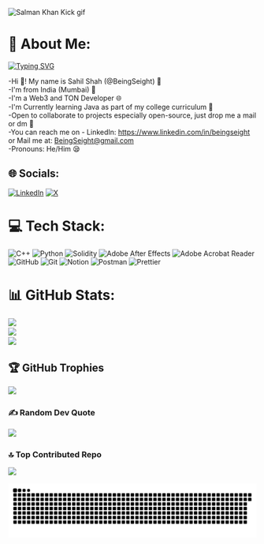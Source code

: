 ![Salman Khan Kick gif](https://github.com/BeingSeight/BeingSeight/blob/250ca88ec4e01a9120538c95c9b58d2077f86cd8/Salman%20Khan%20Kick%20.gif) 


# 💫 About Me:

[![Typing SVG](https://readme-typing-svg.demolab.com?font=Fira+Code&weight=900&size=28&pause=688&width=588&lines=I'm+Sahil+aka+Seight!;Web3+and+TON+Dev;as+of+now+learning+Java;finding+KICK+in+whatever+I+do!%E2%9A%A1%EF%B8%8F)](https://git.io/typing-svg)


-Hi 👋! My name is Sahil Shah (@BeingSeight) 🩵<br>-I'm from India (Mumbai) 📍<br>-I'm a Web3 and TON Developer 🌐<br>-I'm Currently learning Java as part of my college curriculum 👾<br>-Open to collaborate to projects especially open-source, just drop me a mail or dm 🫡<br>-You can reach me on - LinkedIn: https://www.linkedin.com/in/beingseight or Mail me at: BeingSeight@gmail.com<br>-Pronouns: He/Him 😪


## 🌐 Socials:
[![LinkedIn](https://img.shields.io/badge/LinkedIn-%230077B5.svg?logo=linkedin&logoColor=white)](https://linkedin.com/in/BeingSeight) [![X](https://img.shields.io/badge/X-black.svg?logo=X&logoColor=white)](https://x.com/BeingSeight) 

# 💻 Tech Stack:
![C++](https://img.shields.io/badge/c++-%2300599C.svg?style=for-the-badge&logo=c%2B%2B&logoColor=white) ![Python](https://img.shields.io/badge/python-3670A0?style=for-the-badge&logo=python&logoColor=ffdd54) ![Solidity](https://img.shields.io/badge/Solidity-%23363636.svg?style=for-the-badge&logo=solidity&logoColor=white) ![Adobe After Effects](https://img.shields.io/badge/Adobe%20After%20Effects-9999FF.svg?style=for-the-badge&logo=Adobe%20After%20Effects&logoColor=white) ![Adobe Acrobat Reader](https://img.shields.io/badge/Adobe%20Acrobat%20Reader-EC1C24.svg?style=for-the-badge&logo=Adobe%20Acrobat%20Reader&logoColor=white) ![GitHub](https://img.shields.io/badge/github-%23121011.svg?style=for-the-badge&logo=github&logoColor=white) ![Git](https://img.shields.io/badge/git-%23F05033.svg?style=for-the-badge&logo=git&logoColor=white) ![Notion](https://img.shields.io/badge/Notion-%23000000.svg?style=for-the-badge&logo=notion&logoColor=white) ![Postman](https://img.shields.io/badge/Postman-FF6C37?style=for-the-badge&logo=postman&logoColor=white) ![Prettier](https://img.shields.io/badge/prettier-%23F7B93E.svg?style=for-the-badge&logo=prettier&logoColor=black)
# 📊 GitHub Stats:
![](https://github-readme-stats.vercel.app/api?username=BeingSeight&theme=aura&hide_border=false&include_all_commits=true&count_private=true)<br/>
![](https://github-readme-streak-stats.herokuapp.com/?user=BeingSeight&theme=aura&hide_border=false)<br/>
![](https://github-readme-stats.vercel.app/api/top-langs/?username=BeingSeight&theme=aura&hide_border=false&include_all_commits=true&count_private=true&layout=compact)

## 🏆 GitHub Trophies
![](https://github-profile-trophy.vercel.app/?username=BeingSeight&theme=aura&no-frame=false&no-bg=false&margin-w=4)

### ✍️ Random Dev Quote
![](https://quotes-github-readme.vercel.app/api?type=horizontal&theme=dark)

### 🔝 Top Contributed Repo
![](https://github-contributor-stats.vercel.app/api?username=BeingSeight&limit=5&theme=dark&combine_all_yearly_contributions=true)



<!--
**BeingSeight/BeingSeight** is a ✨ _special_ ✨ repository because its `README.md` (this file) appears on your GitHub profile.

Here are some ideas to get you started:

- 🔭 I’m currently working on ...
- 🌱 I’m currently learning ...
- 👯 I’m looking to collaborate on ...
- 🤔 I’m looking for help with ...
- 💬 Ask me about ...
- 📫 How to reach me: ...
- 😄 Pronouns: ...
- ⚡ Fun fact: ...
-->
<img alt="GitHub Snake" src="https://raw.githubusercontent.com/BeingSeight/BeingSeight/output/github-contribution-grid-snake-dark.svg" />
